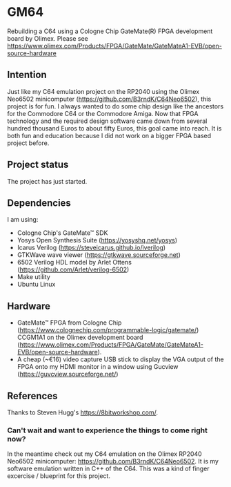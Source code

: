 # GM64
Rebuilding a C64 using a Cologne Chip GateMate(R) FPGA development board by Olimex. Please see https://www.olimex.com/Products/FPGA/GateMate/GateMateA1-EVB/open-source-hardware

## Intention
Just like my C64 emulation project on the RP2040 using the Olimex Neo6502 minicomputer (https://github.com/B3rndK/C64Neo6502), this project is for fun. I always wanted to do some chip design like the ancestors for the Commodore C64 or the Commodore Amiga.
Now that FPGA technology and the required design software came down from several hundred thousand Euros to about fifty Euros, this goal came into reach. It is both fun and education because I did not work on a bigger FPGA based project before.

## Project status 
The project has just started. 

## Dependencies
I am using:

* Cologne Chip's GateMate&trade; SDK 
* Yosys Open Synthesis Suite (https://yosyshq.net/yosys)
* Icarus Verilog (https://steveicarus.github.io/iverilog)
* GTKWave wave viewer (https://gtkwave.sourceforge.net)
* 6502 Verilog HDL model by Arlet Ottens (https://github.com/Arlet/verilog-6502)
* Make utility
* Ubuntu Linux
  
## Hardware

* GateMate&trade; FPGA from Cologne Chip (https://www.colognechip.com/programmable-logic/gatemate/) CCGM1A1 on the Olimex development board (https://www.olimex.com/Products/FPGA/GateMate/GateMateA1-EVB/open-source-hardware).
* A cheap (~€16) video capture USB stick to display the VGA output of the FPGA onto my HDMI monitor in a window using Gucview (https://guvcview.sourceforge.net/)

## References
Thanks to Steven Hugg's https://8bitworkshop.com/.

### Can't wait and want to experience the things to come right now?
In the meantime check out my C64 emulation on the Olimex RP2040 Neo6502 minicomputer: https://github.com/B3rndK/C64Neo6502. It is my software emulation written in C++ of the C64. This was a kind of finger excercise / blueprint for this project.
